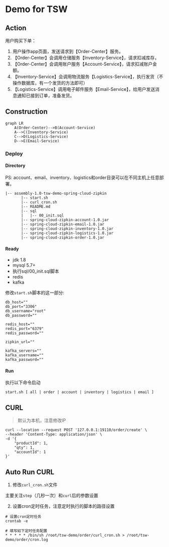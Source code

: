 # Demo for TSW

## Action

用户购买下单：
1. 用户操作app页面，发送请求到【Order-Center】服务。
2. 【Order-Center】会调用仓储服务【Inventory-Service】，请求扣减库存，
3. 【Order-Center】会调用账户服务【Account-Service】，请求扣减账户金额。
4. 【Inventory-Service】会调用物流服务【Logistics-Service】，执行发货（不操作数据库，有一个发货的方法即可）
5. 【Logistics-Service】调用电子邮件服务【Email-Service】，给用户发送消息通知已接到订单，准备发货。

## Construction

```mermaid
graph LR
    A(Order-Center)-->B(Account-Service)
    A-->C(Inventory-Service)
    C-->D(Logistics-Service)
    D-->E(Email-Service)
```

### Deploy

#### Directory

PS: account、email、inventory、logistics和order目录可以在不同主机上任意部署。
```
|-- assembly-1.0-tsw-demo-spring-cloud-zipkin
       |-- start.sh
       |-- curl_cron.sh
       |-- README.md
       |-- sql
       |   |-- 00_init.sql
       |-- spring-cloud-zipkin-account-1.0.jar
       |-- spring-cloud-zipkin-email-1.0.jar
       |-- spring-cloud-zipkin-inventory-1.0.jar
       |-- spring-cloud-zipkin-logistics-1.0.jar
       |-- spring-cloud-zipkin-order-1.0.jar
```
#### Ready

- jdk 1.8
- mysql 5.7+
- 执行sql/00_init.sql脚本
- redis
- kafka

修改`start.sh`脚本的这一部分:
``` shell
db_host=""
db_port="3306"
db_username="root"
db_password=""

redis_host=""
redis_port="6379"
redis_password=""

zipkin_url=""

kafka_servers=""
kafka_username=""
kafka_password=""
```

#### Run

执行以下命令启动

```shell
start.sh [ all | order | account | inventory | logistics | email ]
```

## CURL

> 默认为本机，注意修改IP

```curl
curl --location --request POST '127.0.0.1:19110/order/create' \
--header 'Content-Type: application/json' \
-d '{
    "productId": 1,
    "qty": 1,
    "accountId": 1
}'
```

## Auto Run CURL

1. 修改```curl_cron.sh```文件

主要关注```step```（几秒一次）和```curl```后的参数设置

2. 设置cron定时任务，注意定时执行的脚本的路径设置

```shell
# 设置cron定时任务
crontab -e

# 填写如下定时任务配置
* * * * * /bin/sh /root/tsw-demo/order/curl_cron.sh > /root/tsw-demo/order/cron.log
```
